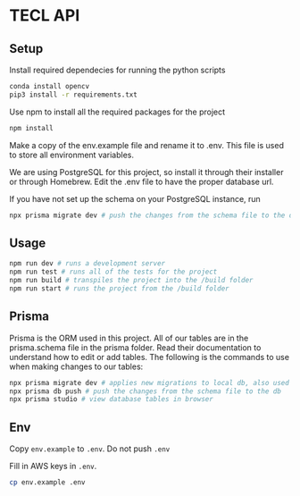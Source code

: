 # TECL API

## Setup
Install required dependecies for running the python scripts
```bash
conda install opencv
pip3 install -r requirements.txt
```
Use npm to install all the required packages for the project

```bash
npm install
```

Make a copy of the env.example file and rename it to .env. This file is used to store all environment variables.

We are using PostgreSQL for this project, so install it through their installer or through Homebrew. Edit the .env file to have the proper database url.

If you have not set up the schema on your PostgreSQL instance, run 
```bash
npx prisma migrate dev # push the changes from the schema file to the db

```
## Usage

```bash
npm run dev # runs a development server
npm run test # runs all of the tests for the project
npm run build # transpiles the project into the /build folder
npm run start # runs the project from the /build folder
```

## Prisma

Prisma is the ORM used in this project. All of our tables are in the prisma.schema file in the prisma folder. Read their documentation to understand how to edit or add tables. The following is the commands to use when making changes to our tables:

```bash
npx prisma migrate dev # applies new migrations to local db, also used for creating a new migration
npx prisma db push # push the changes from the schema file to the db
npx prisma studio # view database tables in browser
```

## Env

Copy `env.example` to `.env`. Do not push `.env`

Fill in AWS keys in `.env`. 
```bash
cp env.example .env
```
